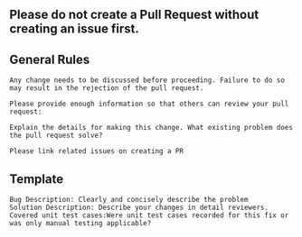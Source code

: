 ## Please do not create a Pull Request without creating an issue first.

## General Rules

    Any change needs to be discussed before proceeding. Failure to do so may result in the rejection of the pull request.

    Please provide enough information so that others can review your pull request:

    Explain the details for making this change. What existing problem does the pull request solve?

    Please link related issues on creating a PR
## Template 

    Bug Description: Clearly and concisely describe the problem
    Solution Description: Describe your changes in detail reviewers.
    Covered unit test cases:Were unit test cases recorded for this fix or was only manual testing applicable?